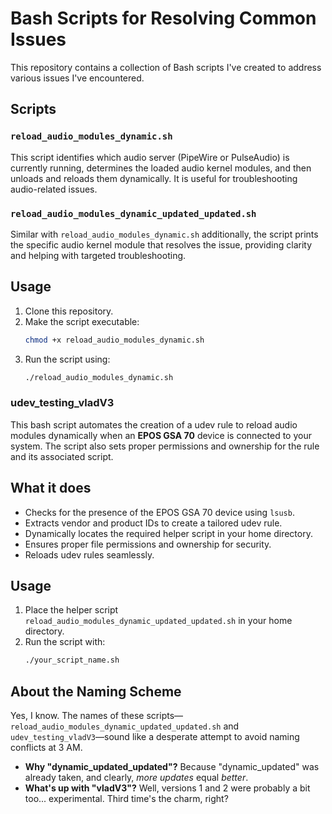# Bash Scripts for Resolving Common Issues

This repository contains a collection of Bash scripts I've created to address various issues I've encountered.

## Scripts

### `reload_audio_modules_dynamic.sh`
This script identifies which audio server (PipeWire or PulseAudio) is currently running, determines the loaded audio kernel modules, and then unloads and reloads them dynamically. It is useful for troubleshooting audio-related issues.

### `reload_audio_modules_dynamic_updated_updated.sh`
Similar with `reload_audio_modules_dynamic.sh` additionally, the script prints the specific audio kernel module that resolves the issue, providing clarity and helping with targeted troubleshooting.

## Usage
1. Clone this repository.
2. Make the script executable:
   ```bash
   chmod +x reload_audio_modules_dynamic.sh
4. Run the script using:
   ```bash
   ./reload_audio_modules_dynamic.sh


### udev_testing_vladV3

This bash script automates the creation of a udev rule to reload audio modules dynamically when an **EPOS GSA 70** device is connected to your system. The script also sets proper permissions and ownership for the rule and its associated script.

## What it does
- Checks for the presence of the EPOS GSA 70 device using `lsusb`.
- Extracts vendor and product IDs to create a tailored udev rule.
- Dynamically locates the required helper script in your home directory.
- Ensures proper file permissions and ownership for security.
- Reloads udev rules seamlessly.

## Usage
1. Place the helper script `reload_audio_modules_dynamic_updated_updated.sh` in your home directory.
2. Run the script with:
   ```bash
   ./your_script_name.sh


## About the Naming Scheme

Yes, I know. The names of these scripts—`reload_audio_modules_dynamic_updated_updated.sh` and `udev_testing_vladV3`—sound like a desperate attempt to avoid naming conflicts at 3 AM. 

- **Why "dynamic_updated_updated"?** Because "dynamic_updated" was already taken, and clearly, *more updates* equal *better*.  
- **What's up with "vladV3"?** Well, versions 1 and 2 were probably a bit too... experimental. Third time's the charm, right? 
